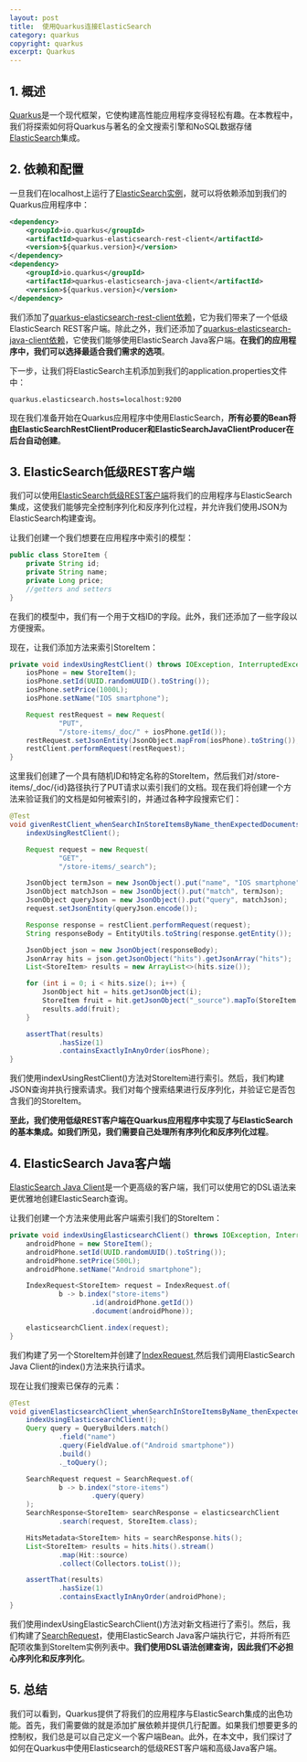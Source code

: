```yaml
---
layout: post
title:  使用Quarkus连接ElasticSearch
category: quarkus
copyright: quarkus
excerpt: Quarkus
---
```


## 1. 概述

[Quarkus](https://www.baeldung.com/quarkus-io)是一个现代框架，它使构建高性能应用程序变得轻松有趣。在本教程中，我们将探索如何将Quarkus与著名的全文搜索引擎和NoSQL数据存储[ElasticSearch](https://www.baeldung.com/elasticsearch-java)集成。

## 2. 依赖和配置

一旦我们在localhost上运行了[ElasticSearch实例](https://www.baeldung.com/elasticsearch-java#setup)，就可以将依赖添加到我们的Quarkus应用程序中：

```xml
<dependency>
    <groupId>io.quarkus</groupId>
    <artifactId>quarkus-elasticsearch-rest-client</artifactId>
    <version>${quarkus.version}</version>
</dependency>
<dependency>
    <groupId>io.quarkus</groupId>
    <artifactId>quarkus-elasticsearch-java-client</artifactId>
    <version>${quarkus.version}</version>
</dependency>
```

我们添加了[quarkus-elasticsearch-rest-client依赖](https://mvnrepository.com/artifact/io.quarkus/quarkus-elasticsearch-rest-client)，它为我们带来了一个低级ElasticSearch REST客户端。除此之外，我们还添加了[quarkus-elasticsearch-java-client依赖](https://mvnrepository.com/artifact/io.quarkus/quarkus-elasticsearch-java-client)，它使我们能够使用ElasticSearch Java客户端。**在我们的应用程序中，我们可以选择最适合我们需求的选项**。

下一步，让我们将ElasticSearch主机添加到我们的application.properties文件中：

```properties
quarkus.elasticsearch.hosts=localhost:9200
```

现在我们准备开始在Quarkus应用程序中使用ElasticSearch，**所有必要的Bean将由ElasticSearchRestClientProducer和ElasticSearchJavaClientProducer在后台自动创建**。

## 3. ElasticSearch低级REST客户端

我们可以使用[ElasticSearch低级REST客户端](https://artifacts.elastic.co/javadoc/org/elasticsearch/client/elasticsearch-rest-client/8.14.3/org/elasticsearch/client/RestClient.html)将我们的应用程序与ElasticSearch集成，这使我们能够完全控制序列化和反序列化过程，并允许我们使用JSON为ElasticSearch构建查询。

让我们创建一个我们想要在应用程序中索引的模型：

```java
public class StoreItem {
    private String id;
    private String name;
    private Long price;
    //getters and setters
}
```

在我们的模型中，我们有一个用于文档ID的字段。此外，我们还添加了一些字段以方便搜索。

现在，让我们添加方法来索引StoreItem：

```java
private void indexUsingRestClient() throws IOException, InterruptedException {
    iosPhone = new StoreItem();
    iosPhone.setId(UUID.randomUUID().toString());
    iosPhone.setPrice(1000L);
    iosPhone.setName("IOS smartphone");

    Request restRequest = new Request(
            "PUT",
            "/store-items/_doc/" + iosPhone.getId());
    restRequest.setJsonEntity(JsonObject.mapFrom(iosPhone).toString());
    restClient.performRequest(restRequest);
}
```

这里我们创建了一个具有随机ID和特定名称的StoreItem，然后我们对/store-items/_doc/{id}路径执行了PUT请求以索引我们的文档。现在我们将创建一个方法来验证我们的文档是如何被索引的，并通过各种字段搜索它们：

```java
@Test
void givenRestClient_whenSearchInStoreItemsByName_thenExpectedDocumentsFound() throws Exception {
    indexUsingRestClient();

    Request request = new Request(
            "GET",
            "/store-items/_search");

    JsonObject termJson = new JsonObject().put("name", "IOS smartphone");
    JsonObject matchJson = new JsonObject().put("match", termJson);
    JsonObject queryJson = new JsonObject().put("query", matchJson);
    request.setJsonEntity(queryJson.encode());

    Response response = restClient.performRequest(request);
    String responseBody = EntityUtils.toString(response.getEntity());

    JsonObject json = new JsonObject(responseBody);
    JsonArray hits = json.getJsonObject("hits").getJsonArray("hits");
    List<StoreItem> results = new ArrayList<>(hits.size());

    for (int i = 0; i < hits.size(); i++) {
        JsonObject hit = hits.getJsonObject(i);
        StoreItem fruit = hit.getJsonObject("_source").mapTo(StoreItem.class);
        results.add(fruit);
    }

    assertThat(results)
            .hasSize(1)
            .containsExactlyInAnyOrder(iosPhone);
}
```

我们使用indexUsingRestClient()方法对StoreItem进行索引。然后，我们构建JSON查询并执行搜索请求。我们对每个搜索结果进行反序列化，并验证它是否包含我们的StoreItem。

**至此，我们使用低级REST客户端在Quarkus应用程序中实现了与ElasticSearch的基本集成。如我们所见，我们需要自己处理所有序列化和反序列化过程**。

## 4. ElasticSearch Java客户端

[ElasticSearch Java Client](https://www.baeldung.com/elasticsearch-java#elasticsearch-java-client)是一个更高级的客户端，我们可以使用它的DSL语法来更优雅地创建ElasticSearch查询。

让我们创建一个方法来使用此客户端索引我们的StoreItem：

```java
private void indexUsingElasticsearchClient() throws IOException, InterruptedException {
    androidPhone = new StoreItem();
    androidPhone.setId(UUID.randomUUID().toString());
    androidPhone.setPrice(500L);
    androidPhone.setName("Android smartphone");

    IndexRequest<StoreItem> request = IndexRequest.of(
            b -> b.index("store-items")
                    .id(androidPhone.getId())
                    .document(androidPhone));

    elasticsearchClient.index(request);
}
```

我们构建了另一个StoreItem并创建了[IndexRequest](https://artifacts.elastic.co/javadoc/co/elastic/clients/elasticsearch-java/8.14.3/co/elastic/clients/elasticsearch/core/IndexRequest.html),然后我们调用ElasticSearch Java Client的index()方法来执行请求。

现在让我们搜索已保存的元素：

```java
@Test
void givenElasticsearchClient_whenSearchInStoreItemsByName_thenExpectedDocumentsFound() throws Exception {
    indexUsingElasticsearchClient();
    Query query = QueryBuilders.match()
            .field("name")
            .query(FieldValue.of("Android smartphone"))
            .build()
            ._toQuery();

    SearchRequest request = SearchRequest.of(
            b -> b.index("store-items")
                    .query(query)
    );
    SearchResponse<StoreItem> searchResponse = elasticsearchClient
            .search(request, StoreItem.class);

    HitsMetadata<StoreItem> hits = searchResponse.hits();
    List<StoreItem> results = hits.hits().stream()
            .map(Hit::source)
            .collect(Collectors.toList());

    assertThat(results)
            .hasSize(1)
            .containsExactlyInAnyOrder(androidPhone);
}
```

我们使用indexUsingElasticSearchClient()方法对新文档进行了索引。然后，我们构建了[SearchRequest](https://artifacts.elastic.co/javadoc/co/elastic/clients/elasticsearch-java/8.14.3/co/elastic/clients/elasticsearch/core/SearchRequest.html)，使用ElasticSearch Java客户端执行它，并将所有匹配项收集到StoreItem实例列表中。**我们使用DSL语法创建查询，因此我们不必担心序列化和反序列化**。

## 5. 总结

我们可以看到，Quarkus提供了将我们的应用程序与ElasticSearch集成的出色功能。首先，我们需要做的就是添加扩展依赖并提供几行配置。如果我们想要更多的控制权，我们总是可以自己定义一个客户端Bean。此外，在本文中，我们探讨了如何在Quarkus中使用Elasticsearch的低级REST客户端和高级Java客户端。
